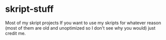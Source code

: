 # skript-stuff
Most of my skript projects
If you want to use my skripts for whatever reason (most of them are old and unoptimized so I don't see why you would) just credit me.
